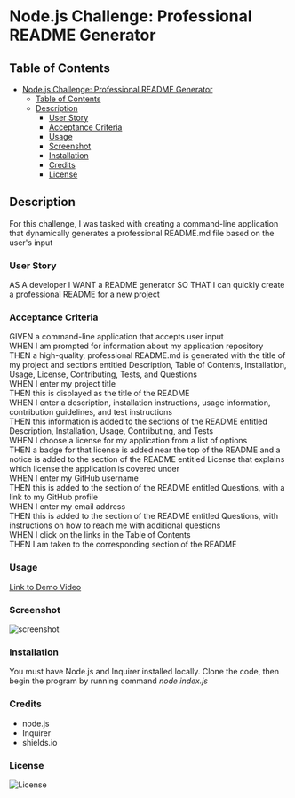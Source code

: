 # Node.js Challenge: Professional README Generator

## Table of Contents
- [Node.js Challenge: Professional README Generator](#nodejs-challenge-professional-readme-generator)
  - [Table of Contents](#table-of-contents)
  - [Description](#description)
    - [User Story](#user-story)
    - [Acceptance Criteria](#acceptance-criteria)
    - [Usage](#usage)
    - [Screenshot](#screenshot)
    - [Installation](#installation)
    - [Credits](#credits)
    - [License](#license)
  
## Description

For this challenge, I was tasked with creating a command-line application that dynamically generates a professional README.md file based on the user's input

### User Story

AS A developer
I WANT a README generator
SO THAT I can quickly create a professional README for a new project

### Acceptance Criteria

GIVEN a command-line application that accepts user input  
WHEN I am prompted for information about my application repository  
THEN a high-quality, professional README.md is generated with the title of my project and sections entitled Description, Table of Contents, Installation, Usage, License, Contributing, Tests, and Questions  
WHEN I enter my project title  
THEN this is displayed as the title of the README  
WHEN I enter a description, installation instructions, usage information, contribution guidelines, and test instructions  
THEN this information is added to the sections of the README entitled Description, Installation, Usage, Contributing, and Tests  
WHEN I choose a license for my application from a list of options  
THEN a badge for that license is added near the top of the README and a notice is added to the section of the README entitled License that explains which license the application is covered under  
WHEN I enter my GitHub username  
THEN this is added to the section of the README entitled Questions, with a link to my GitHub profile  
WHEN I enter my email address  
THEN this is added to the section of the README entitled Questions, with instructions on how to reach me with additional questions  
WHEN I click on the links in the Table of Contents  
THEN I am taken to the corresponding section of the README  

### Usage

[Link to Demo Video](https://drive.google.com/file/d/1onS5h0sYQlWsz4c85shA1nkw2Rpp3MB-/view)

### Screenshot

![screenshot]()

### Installation

You must have Node.js and Inquirer installed locally. Clone the code, then begin the program by running command _node index.js_

### Credits

* node.js
* Inquirer
* shields.io

### License

![License](https://img.shields.io/badge/License-MIT-9cf.svg)